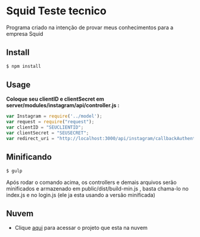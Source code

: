 # Squid Teste tecnico

Programa criado na intenção de provar meus conhecimentos para a empresa Squid


## Install

```sh
$ npm install
```

## Usage

__Coloque seu clientID e clientSecret em server/modules/instagram/api/controller.js :__

```javascript
var Instagram = require('../model');
var request = require("request");
var clientID = "SEUCLIENTID";
var clientSecret = "SEUSECRET";
var redirect_uri = "http://localhost:3000/api/instagram/callbackAuthentication";
```

## Minificando

```sh
$ gulp
```

Após rodar o comando acima, os controllers e demais arquivos serão minificados e armazenado em public/dist/build-min.js ,
basta chama-lo no index.js e no login.js (ele ja esta usando a versão minificada)

## Nuvem

- Clique [aqui](https://www.npmjs.com/package/path-parser) para acessar o projeto que esta na nuvem
